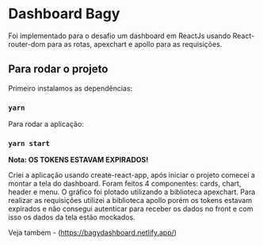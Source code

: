 # Dashboard Bagy

Foi implementado para o desafio um dashboard em ReactJs usando React-router-dom para as rotas, apexchart e apollo para as requisições.

## Para rodar o projeto

Primeiro instalamos as dependências:

### `yarn`

Para rodar a aplicação:

### `yarn start`

**Nota: OS TOKENS ESTAVAM EXPIRADOS!**

Criei a aplicação usando create-react-app, após iniciar o projeto comecei a montar a tela do dashboard. Foram feitos 4 componentes: cards, chart, header e menu. O gráfico foi plotado utilizando a biblioteca apexchart. Para realizar as requisições utilizei a biblioteca apollo porém os tokens estavam expirados e não
consegui autenticar para receber os dados no front e com isso os dados da tela estão mockados.


Veja tambem - (https://bagydashboard.netlify.app/)